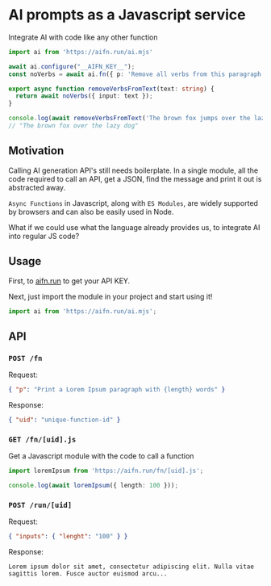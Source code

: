# AI prompts as a Javascript service

Integrate AI with code like any other function

```ts
import ai from 'https://aifn.run/ai.mjs'

await ai.configure("__AIFN_KEY__");
const noVerbs = await ai.fn({ p: 'Remove all verbs from this paragraph: "{input}"' });

export async function removeVerbsFromText(text: string) {
  return await noVerbs({ input: text });
}

console.log(await removeVerbsFromText('The brown fox jumps over the lazy dog.'));
// "The brown fox over the lazy dog"
```

## Motivation

Calling AI generation API's still needs boilerplate.
In a single module, all the code required to call an API, get a JSON, find the message and print it out is abstracted away.

`Async Functions` in Javascript, along with `ES Modules`, are widely supported by browsers and can also be easily used in Node.

What if we could use what the language already provides us, to integrate AI into regular JS code?

## Usage

First, to [aifn.run](https://aifn.run) to get your API KEY.

Next, just import the module in your project and start using it!

```ts
import ai from 'https://aifn.run/ai.mjs';
```

## API

### `POST /fn`

Request:
```json
{ "p": "Print a Lorem Ipsum paragraph with {length} words" }
```

Response:
```json
{ "uid": "unique-function-id" }
```

### `GET /fn/[uid].js`

Get a Javascript module with the code to call a function

```ts
import loremIpsum from 'https://aifn.run/fn/[uid].js';

console.log(await loremIpsum({ length: 100 }));
```

### `POST /run/[uid]`

Request:
```json
{ "inputs": { "lenght": "100" } }
```

Response:
```text
Lorem ipsum dolor sit amet, consectetur adipiscing elit. Nulla vitae sagittis lorem. Fusce auctor euismod arcu...
```

